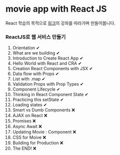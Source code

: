 # movie app with React JS

React 학습의 목적으로 [링크](https://www.youtube.com/playlist?list=PL7jH19IHhOLOFTVD4R8FeZWkwpVi8-9Fv)의 강좌를 따라가며 만들어봅니다.



### ReactJS로 웹 서비스 만들기

1. Orientation ✔
2. What are we building ✔
3. Introduction to Create React App ✔
4. Hello World with React and CRA ✔
5. Creation React Components with JSX ✔
6. Data flow with Props ✔
7. List with .map ✔
8. Validation Props with Prop Types ✔
9. Component Lifecycle ✔
10. Thinking in React Component State ✔
11. Practicing this setState ✔
12. Loading states ✔
13. Smart vs Dumb Components ❌
14. AJAX on React ❌
15. Promises ❌
16. Async Await ❌
17. Updating Movie : Component ❌
18. CSS for Moive ❌
19. Building for Production ❌
20. The END! ❌

